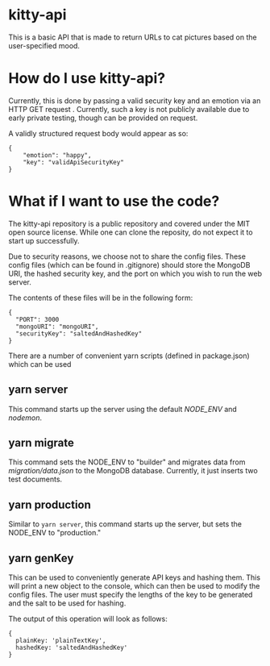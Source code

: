# kitty-api

This is a basic API that is made to return URLs to cat pictures based on the user-specified mood. 

# How do I use kitty-api?
Currently, this is done by passing a valid security key and an emotion via an HTTP GET request . Currently, such a key is not publicly available due to early private testing, though can be provided on request.

A validly structured request body would appear as so:
```
{
    "emotion": "happy",
    "key": "validApiSecurityKey"
}
```

# What if I want to use the code?
The kitty-api repository is a public repository and covered under the MIT open source license. While one can clone the reposity, do not expect it to start up successfully.

Due to security reasons, we choose not to share the config files. These config files (which can be found in .gitignore) should store the MongoDB URI, the hashed security key, and the port on which you wish to run the web server.

The contents of these files will be in the following form:

```
{
  "PORT": 3000
  "mongoURI": "mongoURI",
  "securityKey": "saltedAndHashedKey"
}
```

There are a number of convenient yarn scripts (defined in package.json) which can be used

## yarn server
This command starts up the server using the default *NODE_ENV* and *nodemon*.

## yarn migrate
This command sets the NODE_ENV to "builder" and migrates data from *migration/data.json* to the MongoDB database. Currently, it just inserts two test documents.

## yarn production
Similar to  ```yarn server```, this command starts up the server, but sets the NODE_ENV to "production."

## yarn genKey
This can be used to conveniently generate API keys and hashing them. This will print a new object to the console, which can then be used to modify the config files. The user must specify the lengths of the key to be generated and the salt to be used for hashing.

The output of this operation will look as follows:

```
{
  plainKey: 'plainTextKey',
  hashedKey: 'saltedAndHashedKey'
}

```

